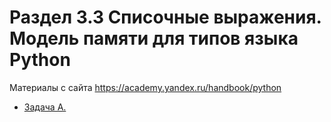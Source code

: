 # Раздел 3.3 Списочные выражения. Модель памяти для типов языка Python

Материалы с сайта https://academy.yandex.ru/handbook/python

- [Задача A. ](a.py)

